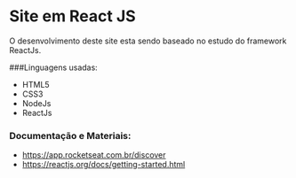 # Site em React JS

 O desenvolvimento deste site esta sendo baseado no estudo do framework ReactJs.
 
 ###Linguagens usadas:                                      
                                                   
 * HTML5                                           
 * CSS3                                            
 * NodeJs
 * ReactJs
 
 
### Documentação e Materiais:
* https://app.rocketseat.com.br/discover
* https://reactjs.org/docs/getting-started.html
